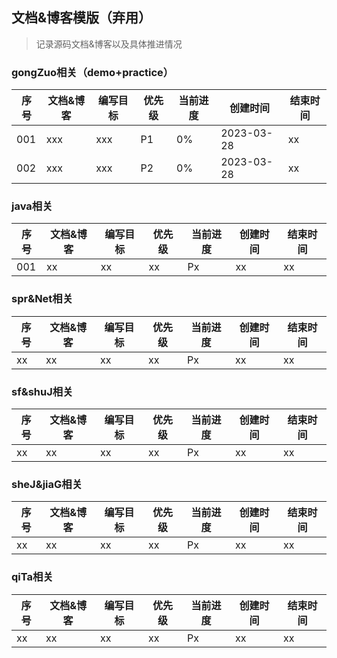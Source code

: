 ## 文档&博客模版（弃用）
> 记录源码文档&博客以及具体推进情况

### gongZuo相关（demo+practice）
| 序号  | 文档&博客 | 编写目标 | 优先级 | 当前进度 | 创建时间       | 结束时间 |
|-----|-------|------|-----|------|------------|------|
| 001 | xxx   | xxx  | P1  | 0%   | 2023-03-28 | xx   |
| 002 | xxx   | xxx  | P2  | 0%   | 2023-03-28 | xx   |

### java相关
| 序号  | 文档&博客 | 编写目标 | 优先级 | 当前进度 | 创建时间 | 结束时间 |
|-----|-------|------|-----|------|------|------|
| 001 | xx    | xx   | xx  | Px   | xx   | xx   |

### spr&Net相关
| 序号  | 文档&博客 | 编写目标 | 优先级 | 当前进度 | 创建时间 | 结束时间 |
|-----|-------|------|-----|------|------|------|
| xx  | xx    | xx   | xx  | Px   | xx   | xx   |

### sf&shuJ相关
| 序号  | 文档&博客 | 编写目标 | 优先级 | 当前进度 | 创建时间 | 结束时间 |
|-----|-------|------|-----|------|------|------|
| xx  | xx    | xx   | xx  | Px   | xx   | xx   |

### sheJ&jiaG相关
| 序号  | 文档&博客 | 编写目标 | 优先级 | 当前进度 | 创建时间 | 结束时间 |
|-----|-------|------|-----|------|------|------|
| xx  | xx    | xx   | xx  | Px   | xx   | xx   |

### qiTa相关
| 序号  | 文档&博客 | 编写目标 | 优先级 | 当前进度 | 创建时间 | 结束时间 |
|-----|-------|------|-----|------|------|------|
| xx  | xx    | xx   | xx  | Px   | xx   | xx   |